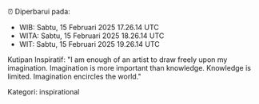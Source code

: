 ⏰ Diperbarui pada:
- WIB: Sabtu, 15 Februari 2025 17.26.14 UTC
- WITA: Sabtu, 15 Februari 2025 18.26.14 UTC
- WIT: Sabtu, 15 Februari 2025 19.26.14 UTC

Kutipan Inspiratif:
"I am enough of an artist to draw freely upon my imagination. Imagination is more important than knowledge. Knowledge is limited. Imagination encircles the world."


Kategori: inspirational

